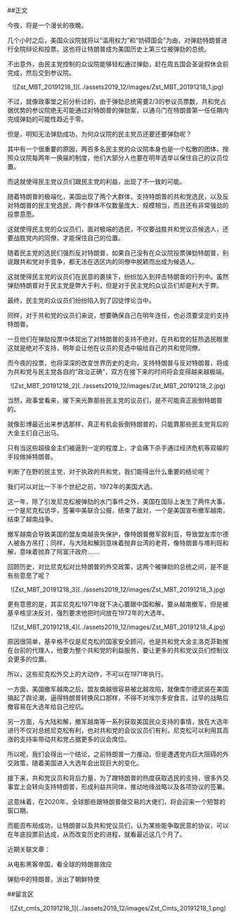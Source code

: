 ##正文

今夜，将是一个漫长的夜晚。

几个小时之后，美国众议院就将以“滥用权力”和“妨碍国会”为由，对弹劾特朗普进行全院辩论和投票。这也将让特朗普成为美国历史上第三位被弹劾的总统。

不出意外，由民主党控制的众议院能够轻松通过弹劾，赶在周五国会圣诞假休会前完成，然后交到参议院。

 <div align="center">![Zst_MBT_20191218_1](../assets2019_12/images/Zst_MBT_20191218_1.jpg)</div>

不过，就像政事堂之前分析过的，由于弹劾总统需要2/3的参议员票数，共和党占据优势的参议院绝无可能通过对特朗普的弹劾案，以通乌门在特朗普第一任任期内完成弹劾的可能性趋近于零。

但是，明知无法弹劾成功，为何众议院的民主党员还要还要弹劾呢？

其中有一个很重要的原因，两百多名民主党的众议院本身也是一个松散的团体，按照众议院每两年一换届的制度，他们大部分人也要在明年选举以保住自己的议员位置。

而这就使得民主党议员们跟民主党的利益，出现了不一致的可能。

随着特朗普的极端化，美国出现了两个大群体，支持特朗普的共和党选民，以及反对特朗普的民主党选民，两个群体不仅数量庞大、规模相当，而且还有非常强劲的投票意愿。

这就使得民主党的众议员们，面对极端的选民，不仅要战胜共和党议员候选人，还要战胜党内的同僚，才能保住自己的位置。

随着民主党的选民们强烈反对特朗普，如果自己没有在众议院投票弹劾特朗普，别说跟共和党对手竞争，都无法在选区内的同僚中脱颖而出成为候选人。

这就使得民主党的议员们在民意的裹挟下，纷纷加入到抨击特朗普的行列中。虽然弹劾特朗普对于民主党是弊大于利，但是对于民主党的众议员们却是利大于弊。

最终，民主党的众议员们纷纷陷入到了囚徒悖论当中。

同样，对于共和党的议员们来说，想要确保自己在明年连任，也必须要坚定的支持特朗普。

一旦他们在弹劾投票中体现出了对特朗普的支持不绝对，在共和党的狂热选民眼里这就是绝对不支持，明年会让他在议员的竞选中输给自己的共和党同僚。

而今夜的投票，也将深深的改变世界历史的走向，支持特朗普与反对特朗普，将成为共和党与民主党各自的“政治正确”，双方在接下来的时间将会变得越来越极端。

 <div align="center">![Zst_MBT_20191218_2](../assets2019_12/images/Zst_MBT_20191218_2.jpg)</div>

当然，政事堂看来，接下来光靠那些民主党的议员们，是不可能真正扳倒特朗普的。

就像彭博最近出来参选那样，真正有机会扳倒特朗普的，只能靠那些民主党背后的大金主们自己出马。

只有当这些超级金主们被逼到一定的程度上，才会痛下杀手通过经济危机等双输的手段做掉特朗普。


判断了在野的民主党，对于执政的共和党，我们能得出什么重要的结论呢？

我们可以对比一下半个世纪之前，1972年的美国大选。

这一年，除了引发尼克松被弹劾的水门事件之外，美国在国际上发生了两件大事，一个是尼克松访华，签署中美联合公报，结束了敌对，一个是美国宣布撤军越南，结束了越南战争。

撤军越南会导致美国的盟友南越丧失保护，像特朗普撤军叙利亚，导致盟友库尔德人被各方吊打；同样，与大陆和解则意味着抛弃台湾的老蒋，像特朗普与塔利班和解，意味着抛弃了阿富汗政府.......

回顾历史，对比尼克松对比特朗普的外交政策，这两个被弹劾的总统之间，是不是有些意思了呢？

 <div align="center">![Zst_MBT_20191218_3](../assets2019_12/images/Zst_MBT_20191218_3.jpg)</div>

更有意思的是，其实尼克松1971年就下决心要跟中国和解，要从越南撤军，但是被基辛格坚决反对，强烈要求他把时间放在1972年的大选年。

 <div align="center">![Zst_MBT_20191218_4](../assets2019_12/images/Zst_MBT_20191218_4.jpg)</div>

 原因很简单，基辛格不仅是尼克松的国家安全顾问，也是共和党大金主洛克菲勒推在台前的代理人，他要为整个共和党的利益服务，要让更多的共和党议员们控制议会更多的位置。

所以，这些尼克松外交上的大动作，不可以在1971年执行。

一方面，美国撤军越南之后，盟友南越很容易被北越攻陷，就像库尔德武装在美国搞起了舆论潮，逼得特朗普转换风口那样，不得不对埃尔多安食言。过早的战略后撤容易在大选年给自己挖坑。

另一方面，与大陆和解，撤军越南等一系列获取美国民众支持的事情，放在大选年进行不仅对总统尼克松有利，也对共和党的会议议员们有利，尼克松可以利用其高涨的支持率带动共和党占据更多的议会席位。

所以呢，我们会得出一个结论，之前特朗普一力推动，但是遭遇党内巨大阻碍的外交政策，随着美国进入大选年会出现巨大的变化。

接下来，共和党议员和背后力量，为了蹭特朗普的热度获取选民的支持，很多外交事宜上会转向支持特朗普，形成利益共同体，推动地缘战略以及各项协议的签署。

这意味着，在2020年，全球那些跟特朗普做交易的大佬们，将会迎来一个短暂的窗口期。

而能否布局成功，让特朗普以及共和党议员们，认为某些能争取民意的协议，可以在年底投票前达成，从而改变历史的进程，就看最近这几个月了。

近期关联文章：

从电影黑客帝国，看全球的特朗普效应

弹劾中的特朗普，派出了朝鲜特使

##留言区
 <div align="center">![Zst_cmts_20191218_1](../assets2019_12/images/Zst_Cmts_20191218_1.png)</div>